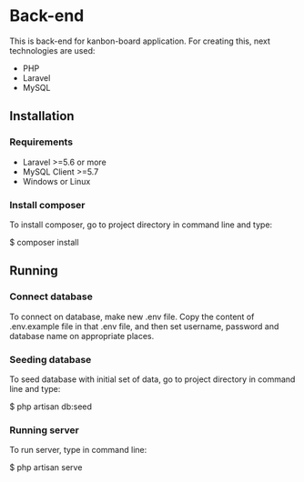 # Back-end

This is back-end for kanbon-board application. For creating this, next technologies are used:
* PHP
* Laravel
* MySQL

## Installation

### Requirements
* Laravel >=5.6 or more
* MySQL Client >=5.7
* Windows or Linux

### Install composer
To install composer, go to project directory in command line and type:

$ composer install

## Running

### Connect database

To connect on database, make new .env file. Copy the content of .env.example file
in that .env file, and then set username, password and database name on appropriate
places.

### Seeding database

To seed database with initial set of data, go to project directory in command
line and type:

$ php artisan db:seed

### Running server

To run server, type in command line:

$ php artisan serve




